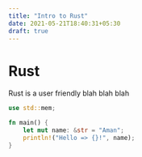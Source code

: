 ```yaml
---
title: "Intro to Rust"
date: 2021-05-21T18:40:31+05:30
draft: true
---
```


# Rust

Rust is a user friendly blah blah blah

```rust
use std::mem;

fn main() {
    let mut name: &str = "Aman";
    println!("Hello => {}!", name);
}
```
